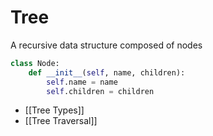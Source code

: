 # Tree
A recursive data structure composed of nodes

```python
class Node:
    def __init__(self, name, children):
        self.name = name
        self.children = children
```

- [[Tree Types]]
- [[Tree Traversal]]